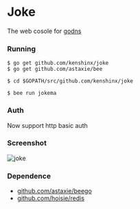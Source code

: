 Joke  
=====
The web cosole for [godns]("https://github.com/kenshinx/godns")

### Running

```
$ go get github.com/kenshinx/joke
$ go get github.com/astaxie/bee

$ cd $GOPATH/src/github.com/kenshinx/joke

$ bee run jokema	
```



### Auth

Now support http basic auth


### Screenshot

![joke](https://raw.github.com/kenshinx/joke/screenshot/joke.png)


### Dependence

* [github.com/astaxie/beego](https://github.com/astaxie/beego)  
* [github.com/hoisie/redis](https://github.com/hoisie/redis)
